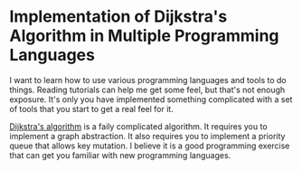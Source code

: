 # Implementation of Dijkstra's Algorithm in Multiple Programming Languages

I want to learn how to use various programming languages and tools to do things. Reading tutorials can help me get some feel, but that's not enough exposure. It's only you have implemented something complicated with a set of tools that you start to get a real feel for it.

[Dijkstra's algorithm](https://en.wikipedia.org/wiki/Dijkstra%27s_algorithm) is a faily complicated algorithm. It requires you to implement a graph abstraction. It also requires you to implement a priority queue that allows key mutation. I believe it is a good programming exercise that can get you familiar with new programming languages.